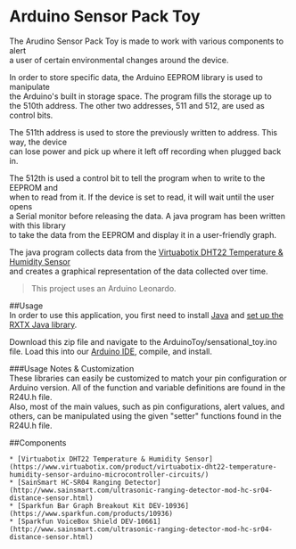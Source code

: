 Arduino Sensor Pack Toy
===
      
The Arudino Sensor Pack Toy is made to work with various components to alert    
a user of certain environmental changes around the device.   

In order to store specific data, the Arduino EEPROM library is used to manipulate   
the Arduino's built in storage space. The program fills the storage up to   
the 510th address. The other two addresses, 511 and 512, are used as control bits.    
    
The 511th address is used to store the previously written to address. This way, the device   
can lose power and pick up where it left off recording when plugged back in.    
     
The 512th is used a control bit to tell the program when to write to the EEPROM and   
when to read from it. If the device is set to read, it will wait until the user opens   
a Serial monitor before releasing the data. A java program has been written with this library     
to take the data from the EEPROM and display it in a user-friendly graph.  

The java program collects data from the [Virtuabotix DHT22 Temperature & Humidity Sensor](https://www.virtuabotix.com/product/virtuabotix-dht22-temperature-humidity-sensor-arduino-microcontroller-circuits/)   
and creates a graphical representation of the data collected over time.
    
>This project uses an Arduino Leonardo. 

##Usage    
In order to use this application, you first need to install [Java](http://www.oracle.com/technetwork/java/javase/downloads/index-jsp-138363.html) and [set up the RXTX Java library](http://playground.arduino.cc/Interfacing/Java#.UzlPUvldV8E). 

Download this zip file and navigate to the ArduinoToy/sensational_toy.ino file. Load this into our [Arduino IDE](http://arduino.cc/en/main/software), compile, and install.

###Usage Notes & Customization   
These libraries can easily be customized to match your pin configuration or Arduino version. All of the function and variable definitions are found in the R24U.h file.    
Also, most of the main values, such as pin configurations, alert values, and others, can be manipulated using the given "setter" functions found in the R24U.h file. 

##Components   

	* [Virtuabotix DHT22 Temperature & Humidity Sensor](https://www.virtuabotix.com/product/virtuabotix-dht22-temperature-humidity-sensor-arduino-microcontroller-circuits/)
	* [SainSmart HC-SR04 Ranging Detector](http://www.sainsmart.com/ultrasonic-ranging-detector-mod-hc-sr04-distance-sensor.html)
	* [Sparkfun Bar Graph Breakout Kit DEV-10936](https://www.sparkfun.com/products/10936)
	* [Sparkfun VoiceBox Shield DEV-10661](http://www.sainsmart.com/ultrasonic-ranging-detector-mod-hc-sr04-distance-sensor.html)

